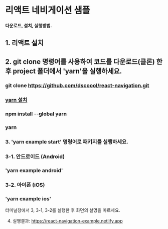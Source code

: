 # 리액트 네비게이션 샘플

#### 다운로드, 설치, 실행방법.

## 1. 리액트 설치

## 2. git clone 명령어를 사용하여 코드를 다운로드(클론) 한 후 project 폴더에서 'yarn'을 실행하세요.
### git clone https://github.com/dscoool/react-navigation.git
### [yarn 설치](https://classic.yarnpkg.com/lang/en/docs/install/#windows-stable)
### npm install --global yarn
### yarn

### 3. 'yarn example start' 명령어로 패키지를 실행하세요.

### 3-1. 안드로이드 (Android)
### 'yarn example android'
### 3-2. 아이폰 (iOS)
### 'yarn example ios'
터미널창에서 3, 3-1, 3-2를 실행한 후 화면의 설명을 따르세요.

4. 실행결과: <https://react-navigation-example.netlify.app>
